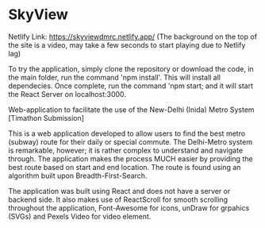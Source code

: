 # SkyView

Netlify Link: https://skyviewdmrc.netlify.app/
(The background on the top of the site is a video, may take a few seconds to start playing due to Netlify lag)

To try the application, simply clone the repository or download the code, in the main folder, run the command 'npm install'. This will install all dependecies. Once complete, run the command 'npm start; and it will start the React Server on localhost:3000.

Web-application to facilitate the use of the New-Delhi (Inida) Metro System [Timathon Submission]

This is a web application developed to allow users to find the best metro (subway) route for their daily or special commute. The Delhi-Metro system is remarkable, however; it is rather complex to understand and navigate through. The application makes the process MUCH easier by providing the best route based on start and end location. The route is found using an algorithm built upon Breadth-First-Search. 

The application was built using React and does not have a server or backend side. It also makes use of ReactScroll for smooth scrolling throughout the application, Font-Awesome for icons, unDraw for grpahics (SVGs) and Pexels Video for video element. 


